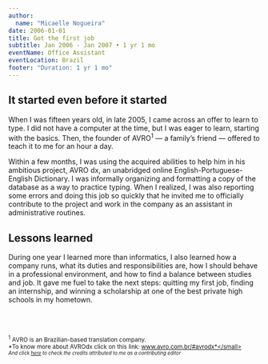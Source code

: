 ```yaml
---
author:
  name: "Micaelle Nogueira"
date: 2006-01-01
title: Got the first job
subtitle: Jan 2006 - Jan 2007 • 1 yr 1 mo
eventName: Office Assistant 
eventLocation: Brazil
footer: "Duration: 1 yr 1 mo"
---
```


## It started even before it started

When I was fifteen years old, in late 2005, I came across an offer to learn to type. I did not have a computer at the time, but I was eager to learn, starting with the basics. Then, the founder of AVRO<sup>1</sup> — a family’s friend — offered to teach it to me for an hour a day.

Within a few months, I was using the acquired abilities to help him in his ambitious project, AVRO dx, an unabridged online English-Portuguese-English Dictionary. I was informally organizing and formatting a copy of the database as a way to practice typing. When I realized, I was also reporting some errors and doing this job so quickly that he invited me to officially contribute to the project and work in the company as an assistant in administrative routines.

## Lessons learned

During one year I learned more than informatics, I also learned how a company runs, what its duties and responsibilities are, how I should behave in a professional environment, and how to find a balance between studies and job. It gave me fuel to take the next steps: quitting my first job, finding an internship, and winning a scholarship at one of the best private high schools in my hometown.

<br/>
<br/>

<small><sup>1</sup> AVRO is an Brazilian-based translation company.</small>  
<small>*To know more about AVROdx click on this link: www.avro.com.br/#avrodx*</small><br/>
<small>*And click [here](http://editor.avrodx.com.br/about/credits) to check the credits attributed to me as a contributing editor*</small>